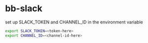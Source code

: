 # bb-slack

set up SLACK_TOKEN and CHANNEL_ID in the environment variable

```sh
export SLACK_TOKEN=<token-here>
export CHANNEL_ID=<channel-id-here>
```